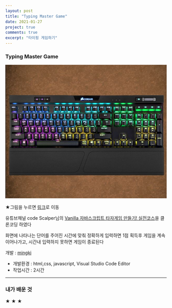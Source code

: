```yaml
---
layout: post
title: "Typing Master Game"
date: 2021-01-27
project: true
comments: true
excerpt: "타이핑 게임하기"
---
```


### Typing Master Game

[![TMG](../assets/img/key.JPG)](https://qkralswl689.github.io/typing-master/index.html/)

★그림을 누르면 [링크](https://qkralswl689.github.io/typing-master/index.html)로 이동


유튜브채널 code Scalper님의 [Vanilla 자바스크립트 타자게임 만들기! 실전코스](https://www.youtube.com/watch?v=_CsGSE5gwTA&list=PLpJDjPqxGWGrSGPUBqWlsJlcLF_grNClK&index=1)을 클론코딩 하였다


화면에 나타나는 단어를 주어진 시간에 맞춰 정확하게 입력하면 1점 획득후 게임을 계속 이어나가고, 시간내 입력하지 못하면 게임이 종료된다 


개발 : [mingki](https://github.com/qkralswl689/typing-master)  
- 개발환경 : html,css, javascript, Visual Studio Code Editor  
- 작업시간 : 2시간

---
### 내가 배운 것
 ★
 ★
 ★ 